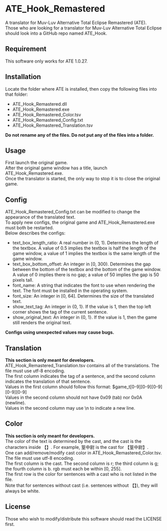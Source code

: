 # ATE_Hook_Remastered
A translator for Muv-Luv Alternative Total Eclipse Remastered (ATE).<br>
Those who are looking for a translator for Muv-Luv Alternative Total Eclipse should look into a GitHub repo named ATE_Hook.

## Requirement
This software only works for ATE 1.0.27.

## Installation
Locate the folder where ATE is installed, then copy the following files into that folder:
* ATE_Hook_Remastered.dll
* ATE_Hook_Remastered.exe
* ATE_Hook_Remastered_Color.tsv
* ATE_Hook_Remastered_Config.txt
* ATE_Hook_Remastered_Translation.tsv

**Do not rename any of the files. Do not put any of the files into a folder.**

## Usage
First launch the original game.<br>
After the original game window has a title, launch ATE_Hook_Remastered.exe.<br>
Once the translator is started, the only way to stop it is to close the original game.<br>

## Config
ATE_Hook_Remastered_Config.txt can be modified to change the appearance of the translated text.<br>
To apply new configs, the original game and ATE_Hook_Remastered.exe must both be restarted.<br>
Below describes the configs:
* text_box_length_ratio: A real number in (0, 1). Determines the length of the textbox. A value of 0.5 implies the textbox is half the length of the game window, a value of 1 implies the textbox is the same length of the game window.
* text_box_bottom_offset: An integer in [0, 300). Determines the gap between the bottom of the textbox and the bottom of the game window. A value of 0 implies there is no gap; a value of 50 implies the gap is 50 pixels tall.
* font_name: A string that indicates the font to use when rendering the text. The font must be installed in the operating system.
* font_size: An integer in [0, 64]. Determines the size of the translated text.
* show_text_tag: An integer in {0, 1}. If the value is 1, then the top left corner shows the tag of the current sentence.
* show_original_text: An integer in {0, 1}. If the value is 1, then the game still renders the original text.<br>

**Configs using unexpected values may cause bugs.**

## Translation
**This section is only meant for developers.**<br>
ATE_Hook_Remastered_Translation.tsv contains all of the translations. The file must use utf-8 encoding.<br>
The first column indicates the tag of a sentence, and the second column indicates the translation of that sentence.<br>
Values in the first column should follow this format: $game_t[0-9][0-9][0-9][0-9][0-9]<br>
Values in the second column should not have 0x09 (tab) nor 0x0A (newline).<br>
Values in the second column may use \n to indicate a new line.<br>

## Color
**This section is only meant for developers.**<br>
The color of the text is determined by the cast, and the cast is the characters inside 【】. For example, 篁中尉 is the cast for 【篁中尉】.<br>
One can add/remove/modify cast color in ATE_Hook_Remastered_Color.tsv. The file must use utf-8 encoding.<br>
The first column is the cast. The second column is r; the third column is g; the fourth column is b. rgb must each be within [0, 255].<br>
The first row is the color for sentences with a cast who is not listed in the file.<br>
Note that for sentences without cast (i.e. sentences without 【】), they will always be white.<br>

## License
Those who wish to modify/distribute this software should read the LICENSE first.<br>
